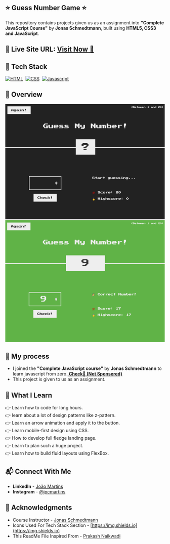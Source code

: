 ## ⭐ Guess Number Game ⭐

This repository contains projects given us as an assignment into **"Complete JavaScript Course"** by **Jonas Schmedtmann**, built using **HTML5, CSS3 and JavaScript**.

## 📌 **Live Site URL:** <a href="https://guess-number.joao-martins.net/">**Visit Now** 🚀</a>

## 📌 Tech Stack

[![HTML](https://img.shields.io/badge/html5%20-%23E34F26.svg?&style=for-the-badge&logo=html5&logoColor=white)](https://github.com/joao82)&nbsp;
[![CSS](https://img.shields.io/badge/css3%20-%231572B6.svg?&style=for-the-badge&logo=css3&logoColor=white)](https://github.com/joao82)&nbsp;
[![Javascript](https://img.shields.io/badge/css3%20-%231572B6.svg?&style=for-the-badge&logo=css3&logoColor=white)](https://github.com/joao82)&nbsp;
<br>

## 📌 Overview

![Screenshot](./static/images/guess-number1.png?raw=true 'Game Screenshot')
![Screenshot](./static/images/guess-number2.png?raw=true 'Player Winning Screenshot')

## 📌 My process

- I joined the **"Complete JavaScript course"** by **Jonas Schmedtmann** to learn javascript from zero.<a href="https://www.udemy.com/the-complete-javascript-course/?couponCode=C3GITHUB10"> **Check🚀 (Not Sponsered)**</a>
- This project is given to us as an assignment.

## 📌 What I Learn

👉 Learn how to code for long hours.  
👉 learn about a lot of design patterns like z-pattern.  
👉 Learn an arrow animation and apply it to the button.  
👉 Learn mobile-first design using CSS.  
👉 How to develop full fledge landing page.  
👉 Learn to plan such a huge project.  
👉 Learn how to build fluid layouts using FlexBox.

## 📬 Connect With Me

- **LinkedIn** - [João Martins](https://www.linkedin.com/in/joão-pedro-martins-755ba64b/)
- **Instagram** - [@jpcmartins](https://www.instagram.com/jpcmartins/)

## 📌 Acknowledgments

- Course Instructor - [Jonas Schmedtmann](https://github.com/jonasschmedtmann)
- Icons Used For Tech Stack Section - [https://img.shields.io](https://img.shields.io)
- This ReadMe File Inspired From - [Prakash Naikwadi](https://github.com/prakash-naikwadi)
